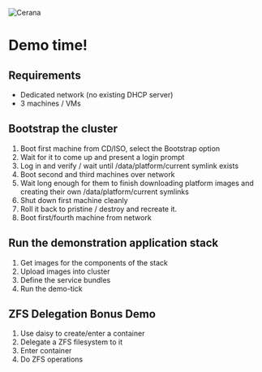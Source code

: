 ![Cerana](https://rawgithub.com/cerana/cerana/master/docs/logos/cerana_logo_side.svg)

# Demo time!

## Requirements

* Dedicated network (no existing DHCP server)
* 3 machines / VMs

## Bootstrap the cluster

1. Boot first machine from CD/ISO, select the Bootstrap option
1. Wait for it to come up and present a login prompt
1. Log in and verify / wait until /data/platform/current symlink exists
1. Boot second and third machines over network
1. Wait long enough for them to finish downloading platform images and creating their own /data/platform/current symlinks
1. Shut down first machine cleanly
1. Roll it back to pristine / destroy and recreate it.
1. Boot first/fourth machine from network

## Run the demonstration application stack

1. Get images for the components of the stack
1. Upload images into cluster
1. Define the service bundles
1. Run the demo-tick

## ZFS Delegation Bonus Demo

1. Use daisy to create/enter a container
1. Delegate a ZFS filesystem to it
1. Enter container
1. Do ZFS operations
